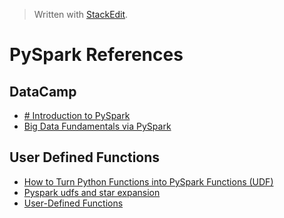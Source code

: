 


> Written with [StackEdit](https://stackedit.io/).

# PySpark References

## DataCamp

- [# Introduction to PySpark](https://www.datacamp.com/courses/introduction-to-pyspark)
- [Big Data Fundamentals via PySpark](https://www.datacamp.com/courses/big-data-fundamentals-via-pyspark)

## User Defined Functions

- [How to Turn Python Functions into PySpark Functions (UDF)](https://changhsinlee.com/pyspark-udf/)
- [Pyspark udfs and star expansion](https://towardsdatascience.com/pyspark-udfs-and-star-expansion-b50f501dcb7b)
- [User-Defined Functions](https://docs.databricks.com/spark/latest/spark-sql/udf-python.html)
<!--stackedit_data:
eyJoaXN0b3J5IjpbMTIwODI4ODE0MCwxNzkwNDkwODAxXX0=
-->